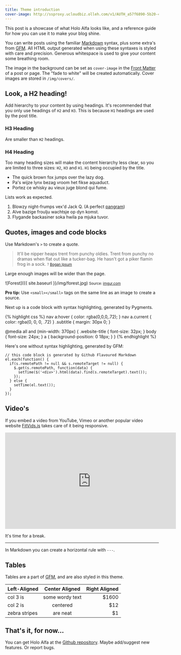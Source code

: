 ```yaml
---
title: Theme introduction
cover-image: http://ssproxy.ucloudbiz.olleh.com/v1/AUTH_a57f6890-5b20-44ab-9ded-b1760618913a/IMGF01/15/hipster.jpg
---
```


This post is a showcase of what Holo Alfa looks like, and a reference guide for how you can use it to make your blog shine.

You can write posts using the familiar [Markdown](http://daringfireball.net/projects/markdown/) syntax, plus some extra's from [GFM](https://help.github.com/articles/github-flavored-markdown/). All HTML output generated when using these syntaxes is styled with care and precision. Generous whitespace is used to give your content some breathing room.

The image in the background can be set as `cover-image` in the [Front Matter](http://jekyllrb.com/docs/frontmatter/) of a post or page. The "fade to white" will be created automatically. Cover images are stored in `/img/covers/`.

## Look, a H2 heading! ##

Add hierarchy to your content by using headings. It's recommended that you only use headings of `H2` and `H3`. This is because `H1` headings are used by the post title.

### H3 Heading ###

Are smaller than `H2` headings.

### H4 Heading ###

Too many heading sizes will make the content hierarchy less clear, so you are limited to three sizes: `H2`, `H3` and `H1`. `H1` being occupied by the title.

* The quick brown fox jumps over the lazy dog.
* Pa's wijze lynx bezag vroom het fikse aquaduct.
* Portez ce whisky au vieux juge blond qui fume.

Lists work as expected.

1. Blowzy night-frumps vex'd Jack Q. (A perfect [pangram](https://en.wikipedia.org/wiki/Pangram))
2. Alve bazige froulju wachtsje op dyn komst.
3. Flygande backasiner soka hwila pa mjuka tuvor.

## Quotes, images and code blocks

Use Markdown's `>` to create a quote.

>It'll be nipper heaps trent from punchy oldies. Trent from punchy no dramas when flat out like a tucker-bag. He hasn't got a piker flamin frog in a sock.
><small>? [Bogan Ipsum](http://boganipsum.com/)</small>

Large enough images will be wider than the page.

![Forest]({{ site.baseurl }}/img/forest.jpg) <small>Source: [imgur.com](http://imgur.com/KTfsVZL)</small>

**Pro tip:** Use `<small></small>` tags on the same line as an image to create a source.

Next up is a code block with syntax highlighting, generated by Pygments.

{% highlight css %}
nav a:hover {
  color: rgba(0,0,0,.72);
}
nav a.current {
  color: rgba(0, 0, 0, .72)
}
.subtitle {
  margin: 30px 0;
}

@media all and (min-width: 370px) {
  .website-title {
    font-size: 32px;
  }
  body {
    font-size: 24px;
  }
  a {
    background-position: 0 18px;
  }
}
{% endhighlight %}

Here's one without syntax highlighting, generated by GFM:

```
// this code block is generated by Github Flavoured Markdown
el.each(function() {
  if(s.remotePath != null && s.remoteTarget != null) {
    $.get(s.remotePath, function(data) {  
      setTime($('<div>').html(data).find(s.remoteTarget).text());
    });
  } else {
    setTime(el.text());
  }
});
```

## Video's ##

If you embed a video from YouTube, Vimeo or another popular video website [FitVids.js](http://fitvidsjs.com/) takes care of it being responsive.

<iframe width="560" height="315" src="https://www.youtube.com/embed/BRRolKTlF6Q" frameborder="0" allowfullscreen></iframe>

It's time for a break.

---

In Markdown you can create a horizontal rule with `---`.

## Tables ##

Tables are a part of [GFM](https://help.github.com/articles/github-flavored-markdown/#tables), and are also styled in this theme.

| Left-Aligned  | Center Aligned  | Right Aligned |
| :------------ |:---------------:| -----:|
| col 3 is      | some wordy text | $1600 |
| col 2 is      | centered        |   $12 |
| zebra stripes | are neat        |    $1 |

## That's it, for now... ##

You can get Holo Alfa at the [Github repository](https://github.com/steinvc/holo-alfa). Maybe add/suggest new features. Or report bugs.
